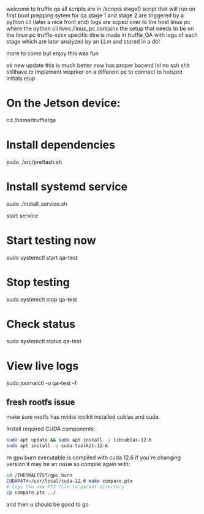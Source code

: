 welcome to truffle qa
all scripts are in /scripts
stage0
script that will run on first boot prepping sytem for qa 
stage 1 and stage 2
are triggered by a python cli (later a nice front end)
logs are scped over to the host linux pc
where the oython cli lives
/linux_pc contains the setup that needs to be on the linux pc
truffle-xxxx specific dire is made in truffle_QA
with logs of each stage which are later analyzed by an LLm and stored in a db!

more to come but enjoy
this was fun

ok new update this is much better now
has proper bacend lol
no ssh shit
stillhave to implement woprker on a different pc to connect to hotspot
initials etup

# On the Jetson device:
cd /home/truffle/qa

# Install dependencies
sudo ./src/preflash.sh

# Install systemd service
sudo ./install_service.sh

start service

# Start testing now
sudo systemctl start qa-test

# Stop testing
sudo systemctl stop qa-test

# Check status
sudo systemctl status qa-test

# View live logs
sudo journalctl -u qa-test -f



## fresh rootfs issue
make sure rootfs has nvidia toolkit installed 
cublas and cuda

Install required CUDA components:
```bash
sudo apt update && sudo apt install -y libcublas-12-6
sudo apt install -y cuda-toolkit-12-6
```

rn gpu burn executable is compiled with cuda 12.6
if you're changing version it may be an issue so compile again with:
```bash
cd /THERMALTEST/gpu_burn
CUDAPATH=/usr/local/cuda-12.6 make compare.ptx
# Copy the new PTX file to parent directory
cp compare.ptx ../
```

and then u should be good to go

